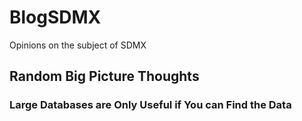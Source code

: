 # BlogSDMX
Opinions on the subject of SDMX
## Random Big Picture Thoughts
### Large Databases are Only Useful if You can Find the Data

